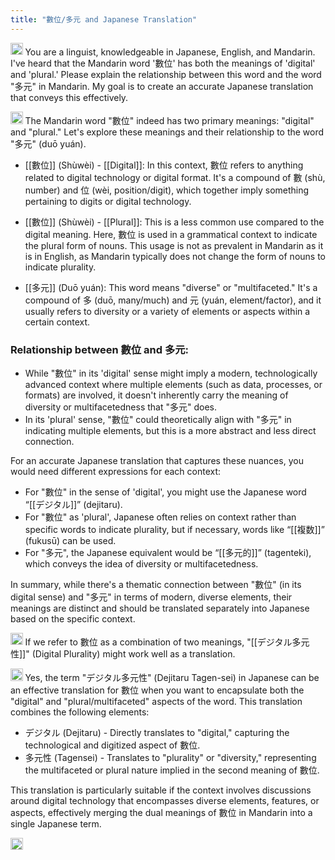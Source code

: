 ```yaml
---
title: "數位/多元 and Japanese Translation"
---
```


<img src='https://scrapbox.io/api/pages/nishio-en/nishio/icon' alt='nishio.icon' height="19.5"/> You are a linguist, knowledgeable in Japanese, English, and Mandarin. I've heard that the Mandarin word '數位' has both the meanings of 'digital' and 'plural.' Please explain the relationship between this word and the word "多元" in Mandarin. My goal is to create an accurate Japanese translation that conveys this effectively.

<img src='https://scrapbox.io/api/pages/nishio-en/gpt/icon' alt='gpt.icon' height="19.5"/> The Mandarin word "數位" indeed has two primary meanings: "digital" and "plural." Let's explore these meanings and their relationship to the word "多元" (duō yuán).

- [[數位]] (Shùwèi) - [[Digital]]: In this context, 數位 refers to anything related to digital technology or digital format. It's a compound of 數 (shù, number) and 位 (wèi, position/digit), which together imply something pertaining to digits or digital technology.

- [[數位]] (Shùwèi) - [[Plural]]: This is a less common use compared to the digital meaning. Here, 數位 is used in a grammatical context to indicate the plural form of nouns. This usage is not as prevalent in Mandarin as it is in English, as Mandarin typically does not change the form of nouns to indicate plurality.

- [[多元]] (Duō yuán): This word means "diverse" or "multifaceted." It's a compound of 多 (duō, many/much) and 元 (yuán, element/factor), and it usually refers to diversity or a variety of elements or aspects within a certain context.

### Relationship between 數位 and 多元:

- While "數位" in its 'digital' sense might imply a modern, technologically advanced context where multiple elements (such as data, processes, or formats) are involved, it doesn't inherently carry the meaning of diversity or multifacetedness that "多元" does.
- In its 'plural' sense, "數位" could theoretically align with "多元" in indicating multiple elements, but this is a more abstract and less direct connection.

For an accurate Japanese translation that captures these nuances, you would need different expressions for each context:

- For "數位" in the sense of 'digital', you might use the Japanese word “[[デジタル]]” (dejitaru).
- For "數位" as 'plural', Japanese often relies on context rather than specific words to indicate plurality, but if necessary, words like “[[複数]]” (fukusū) can be used.
- For "多元", the Japanese equivalent would be “[[多元的]]” (tagenteki), which conveys the idea of diversity or multifacetedness.

In summary, while there's a thematic connection between "數位" (in its digital sense) and "多元" in terms of modern, diverse elements, their meanings are distinct and should be translated separately into Japanese based on the specific context.

<img src='https://scrapbox.io/api/pages/nishio-en/nishio/icon' alt='nishio.icon' height="19.5"/> If we refer to 數位 as a combination of two meanings, "[[デジタル多元性]]" (Digital Plurality) might work well as a translation.

<img src='https://scrapbox.io/api/pages/nishio-en/gpt/icon' alt='gpt.icon' height="19.5"/> Yes, the term "デジタル多元性" (Dejitaru Tagen-sei) in Japanese can be an effective translation for 數位 when you want to encapsulate both the "digital" and "plural/multifaceted" aspects of the word. This translation combines the following elements:

- デジタル (Dejitaru) - Directly translates to "digital," capturing the technological and digitized aspect of 數位.
- 多元性 (Tagensei) - Translates to "plurality" or "diversity," representing the multifaceted or plural nature implied in the second meaning of 數位.

This translation is particularly suitable if the context involves discussions around digital technology that encompasses diverse elements, features, or aspects, effectively merging the dual meanings of 數位 in Mandarin into a single Japanese term.

<img src='https://scrapbox.io/api/pages/nishio-en/en/icon' alt='en.icon' height="19.5"/>
